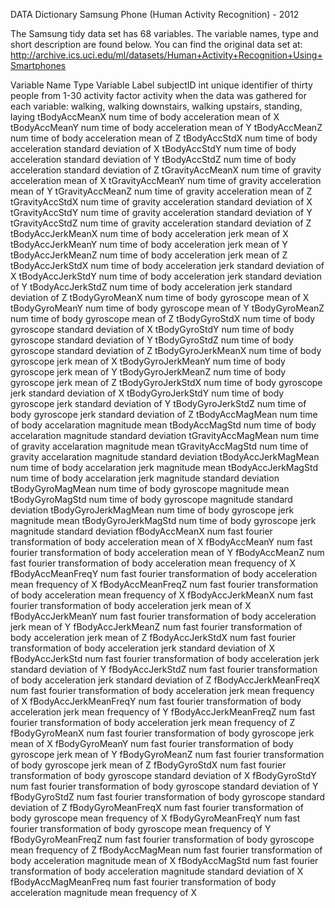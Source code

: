 DATA Dictionary
Samsung Phone (Human Activity Recognition) - 2012

The Samsung tidy data set has 68 variables. The variable names, type and short description are found below. You can find the original data set at: http://archive.ics.uci.edu/ml/datasets/Human+Activity+Recognition+Using+Smartphones

Variable Name	Type	Variable Label
subjectID	int	unique identifier of thirty people from 1-30
activity	factor	activity when the data was gathered for each variable: walking, walking downstairs, walking upstairs, standing, laying
tBodyAccMeanX	num	time of body acceleration mean of X
tBodyAccMeanY	num	time of body acceleration mean of Y
tBodyAccMeanZ	num	time of body acceleration mean of Z
tBodyAccStdX	num	time of body acceleration standard deviation of X
tBodyAccStdY	num	time of body acceleration standard deviation of Y
tBodyAccStdZ	num	time of body acceleration standard deviation of Z
tGravityAccMeanX	num	time of gravity acceleration mean of X
tGravityAccMeanY	num	time of gravity acceleration mean of Y
tGravityAccMeanZ	num	time of gravity acceleration mean of Z
tGravityAccStdX	num	time of gravity acceleration standard deviation of X
tGravityAccStdY	num	time of gravity acceleration standard deviation of Y
tGravityAccStdZ	num	time of gravity acceleration standard deviation of Z
tBodyAccJerkMeanX	num	time of body acceleration jerk mean of X
tBodyAccJerkMeanY	num	time of body acceleration jerk mean of Y
tBodyAccJerkMeanZ	num	time of body acceleration jerk mean of Z
tBodyAccJerkStdX	num	time of body acceleration jerk standard deviation of X
tBodyAccJerkStdY	num	time of body acceleration jerk standard deviation of Y
tBodyAccJerkStdZ	num	time of body acceleration jerk standard deviation of Z
tBodyGyroMeanX	num	time of body gyroscope mean of X
tBodyGyroMeanY	num	time of body gyroscope mean of Y
tBodyGyroMeanZ	num	time of body gyroscope mean of Z
tBodyGyroStdX	num	time of body gyroscope standard deviation of X
tBodyGyroStdY	num	time of body gyroscope standard deviation of Y
tBodyGyroStdZ	num	time of body gyroscope standard deviation of Z
tBodyGyroJerkMeanX	num	time of body gyroscope jerk mean of X
tBodyGyroJerkMeanY	num	time of body gyroscope jerk mean of Y
tBodyGyroJerkMeanZ	num	time of body gyroscope jerk mean of Z
tBodyGyroJerkStdX	num	time of body gyroscope jerk standard deviation of X
tBodyGyroJerkStdY	num	time of body gyroscope jerk standard deviation of Y
tBodyGyroJerkStdZ	num	time of body gyroscope jerk standard deviation of Z
tBodyAccMagMean	num	time of body accelaration magnitude mean
tBodyAccMagStd	num	time of body accelaration magnitude standard deviation
tGravityAccMagMean	num	time of gravity accelaration magnitude mean
tGravityAccMagStd	num	time of gravity accelaration magnitude standard deviation
tBodyAccJerkMagMean	num	time of body accelaration jerk magnitude mean
tBodyAccJerkMagStd	num	time of body accelaration jerk magnitude standard deviation
tBodyGyroMagMean	num	time of body gyroscope magnitude mean
tBodyGyroMagStd	num	time of body gyroscope magnitude standard deviation
tBodyGyroJerkMagMean	num	time of body gyroscope jerk magnitude mean
tBodyGyroJerkMagStd	num	time of body gyroscope jerk magnitude standard deviation
fBodyAccMeanX	num	fast fourier transformation of body acceleration mean of X
fBodyAccMeanY	num	fast fourier transformation of body acceleration mean of Y
fBodyAccMeanZ	num	fast fourier transformation of body acceleration mean frequency of X
fBodyAccMeanFreqY	num	fast fourier transformation of body acceleration mean frequency of X
fBodyAccMeanFreqZ	num	fast fourier transformation of body acceleration mean frequency of X
fBodyAccJerkMeanX	num	fast fourier transformation of body acceleration jerk mean of X
fBodyAccJerkMeanY	num	fast fourier transformation of body acceleration jerk mean of Y
fBodyAccJerkMeanZ	num	fast fourier transformation of body acceleration jerk mean of Z
fBodyAccJerkStdX	num	fast fourier transformation of body acceleration jerk standard deviation of X
fBodyAccJerkStd	num	fast fourier transformation of body acceleration jerk standard deviation of Y
fBodyAccJerkStdZ	num	fast fourier transformation of body acceleration jerk standard deviation of Z
fBodyAccJerkMeanFreqX	num	fast fourier transformation of body acceleration jerk mean frequency of X
fBodyAccJerkMeanFreqY	num	fast fourier transformation of body acceleration jerk mean frequency of Y
fBodyAccJerkMeanFreqZ	num	fast fourier transformation of body acceleration jerk mean frequency of Z
fBodyGyroMeanX	num	fast fourier transformation of body gyroscope jerk mean of X
fBodyGyroMeanY	num	fast fourier transformation of body gyroscope jerk mean of Y
fBodyGyroMeanZ	num	fast fourier transformation of body gyroscope jerk mean of Z
fBodyGyroStdX	num	fast fourier transformation of body gyroscope standard deviation of X
fBodyGyroStdY	num	fast fourier transformation of body gyroscope standard deviation of Y
fBodyGyroStdZ	num	fast fourier transformation of body gyroscope standard deviation of Z
fBodyGyroMeanFreqX	num	fast fourier transformation of body gyroscope mean frequency of X
fBodyGyroMeanFreqY	num	fast fourier transformation of body gyroscope mean frequency of Y
fBodyGyroMeanFreqZ	num	fast fourier transformation of body gyroscope mean frequency of Z
fBodyAccMagMean	num	fast fourier transformation of body acceleration magnitude mean of X
fBodyAccMagStd	num	fast fourier transformation of body acceleration magnitude standard deviation of X
fBodyAccMagMeanFreq	num	fast fourier transformation of body acceleration magnitude mean frequency of X
